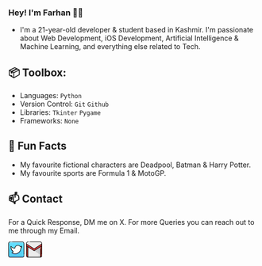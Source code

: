 ### Hey! I'm Farhan 👋🏼

- I'm a 21-year-old developer & student based in Kashmir. I'm passionate about Web Development, iOS Development, Artificial Intelligence & Machine Learning, and everything else related to Tech.

## 📦 Toolbox:

- Languages:
  `Python`
- Version Control:
  `Git` `Github`
- Libraries:
  `Tkinter` `Pygame`
- Frameworks:
  `None`

## 👀 Fun Facts

- My favourite fictional characters are Deadpool, Batman & Harry Potter.
- My favourite sports are Formula 1 & MotoGP.

## 📫 Contact

For a Quick Response, DM me on X. For more Queries you can reach out to me through my Email.

[![Twitter/X](images/twitter.png)](https://twitter.com/fxrrhxn "Twitter/X Profile")
[![Email](images/gmail.png)](mailto:fxrrhxn@gmail.com "Email")
